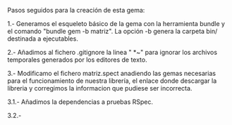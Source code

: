 
Pasos seguidos para la creación de esta gema:

1.- Generamos el esqueleto básico de la gema con la herramienta bundle y el comando "bundle gem -b matriz". La opción -b genera la carpeta bin/ destinada a ejecutables.

2.- Añadimos al fichero .gitignore la linea " *~" para ignorar los archivos temporales generados por los editores de texto. 

3.- Modificamo el fichero matriz.spect anadiendo las gemas necesarias para el funcionamiento de nuestra librería, el enlace donde descargar la libreria y corregimos la informacion que pudiese ser incorrecta.

3.1.- Añadimos la dependencias a pruebas RSpec.

3.2.-
